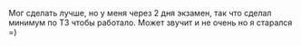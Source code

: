 Мог сделать лучше, но у меня через 2 дня экзамен, так что сделал минимум по ТЗ чтобы работало. Может звучит и не очень но я старался =)
